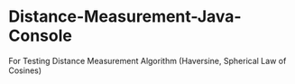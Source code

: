 # Distance-Measurement-Java-Console
For Testing Distance Measurement Algorithm (Haversine, Spherical Law of Cosines)
